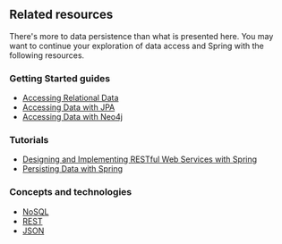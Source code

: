 ## Related resources

There's more to data persistence than what is presented here. You may want to continue your exploration of data access and Spring with the following resources.

### Getting Started guides

* [Accessing Relational Data][gs-relational-data-access]
* [Accessing Data with JPA][gs-accessing-data-jpa]
* [Accessing Data with Neo4j][gs-accessing-data-neo4j]

[gs-accessing-data-jpa]: /guides/gs/accessing-data-jpa/
[gs-relational-data-access]: /guides/gs/relational-data-access/
[gs-accessing-data-neo4j]: /guides/gs/accessing-data-neo4j/

### Tutorials

* [Designing and Implementing RESTful Web Services with Spring][tut-rest]
* [Persisting Data with Spring][tut-data]

[tut-data]: /guides/tutorials/data/
[tut-rest]: /guides/tutorials/rest

### Concepts and technologies

* [NoSQL][u-nosql]
* [REST][u-rest]
* [JSON][u-json]

[u-nosql]: /understanding/NoSQL
[u-rest]: /understanding/REST
[u-json]: /understanding/JSON
